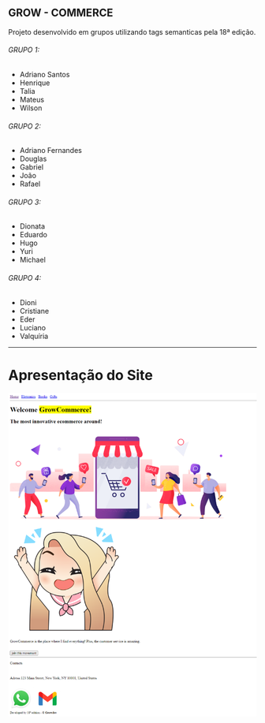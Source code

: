 ## GROW - COMMERCE

Projeto desenvolvido em grupos utilizando tags semanticas pela 18ª edição.

<h6>GRUPO 1: </h6>

<ul>
    <li>Adriano Santos</li>
    <li>Henrique</li>
    <li>Talia</li>
    <li>Mateus</li>
    <li>Wilson</li>
</ul>

<h6>GRUPO 2: </h6>

<ul>
    <li>Adriano Fernandes</li>
    <li>Douglas</li>
    <li>Gabriel</li>
    <li>João</li>
    <li>Rafael</li>
</ul>

<h6>GRUPO 3: </h6>

<ul>
    <li>Dionata</li>
    <li>Eduardo</li>
    <li>Hugo</li>
    <li>Yuri</li>
    <li>Michael</li>
</ul>

<h6>GRUPO 4: </h6>

<ul>
    <li>Dioni</li>
    <li>Cristiane</li>
    <li>Eder</li>
    <li>Luciano</li>
    <li>Valquíria</li>
  </ul>

<hr>

# Apresentação do Site

<img src="./IMAGES/readme.png" alt="Imagem Readme Apresentação Site">
